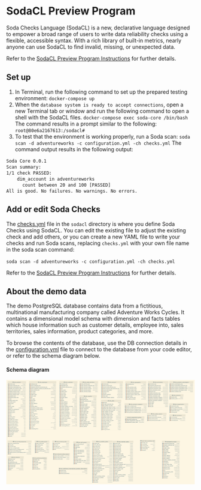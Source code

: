# SodaCL Preview Program

Soda Checks Language (SodaCL) is a new, declarative language designed to empower a broad range of users to write data reliability checks using a flexible, accessible syntax. With a rich library of built-in metrics, nearly anyone can use SodaCL to find invalid, missing, or unexpected data.

Refer to the [SodaCL Preview Program Instructions](/instructions.md) for further details.

## Set up
1. In Terminal, run the following command to set up the prepared testing environment:
`docker-compose up`
2. When the `database system is ready to accept connections`, open a new Terminal tab or window and run the following command to open a shell with the SodaCL files.
`docker-compose exec soda-core /bin/bash`
The command results in a prompt similar to the following:
`root@80e6a2167613:/sodacl#`
3. To test that the environment is working properly, run a Soda scan: 
`soda scan -d adventureworks -c configuration.yml -ch checks.yml` 
The command output results in the following output:
```shell
Soda Core 0.0.1
Scan summary:
1/1 check PASSED:
    dim_account in adventureworks
      count between 20 and 100 [PASSED]
All is good. No failures. No warnings. No errors.
```

## Add or edit Soda Checks

The [checks.yml](/sodacl/checks.yml) file in the `sodacl` directory is where you define Soda Checks using SodaCL. You can edit the existing file to adjust the existing check and add others, or you can create a new YAML file to write your checks and run Soda scans, replacing `checks.yml` with your own file name in the soda scan command: 

`soda scan -d adventureworks -c configuration.yml -ch checks.yml`

Refer to the [SodaCL Preview Program Instructions](/instructions.md) for further details.

## About the demo data
The demo PostgreSQL database contains data from a fictitious, multinational manufacturing company called Adventure Works Cycles. It contains a dimensional model schema with dimension and facts tables which house information such as customer details, employee into, sales territories, sales information, product categories, and more. 

To browse the contents of the database, use the DB connection details in the [configuration.yml](/sodacl/configuration.yml) file to connect to the database from your code editor, or refer to the schema diagram below.

#### Schema diagram
![adventureworks](adventureworks.png)

  
